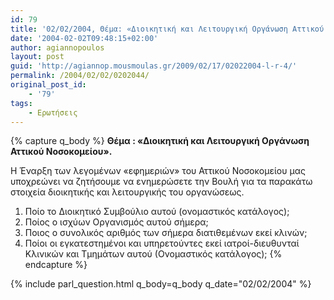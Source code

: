 ```yaml
---
id: 79
title: '02/02/2004, Θέμα: «Διοικητική και Λειτουργική Οργάνωση Αττικού Νοσοκομείου».'
date: '2004-02-02T09:48:15+02:00'
author: agiannopoulos
layout: post
guid: 'http://agiannop.mousmoulas.gr/2009/02/17/02022004-l-r-4/'
permalink: /2004/02/02/0202044/
original_post_id:
    - '79'
tags:
    - Ερωτήσεις
---
```


{% capture q_body %}
**Θέμα : «Διοικητική και Λειτουργική Οργάνωση Αττικού Νοσοκομείου».**

Η Έναρξη των λεγομένων «εφημεριών» του Αττικού Νοσοκομείου μας υποχρεώνει να ζητήσουμε να ενημερώσετε την Βουλή για τα παρακάτω στοιχεία διοικητικής και λειτουργικής του οργανώσεως.

1. Ποίο το Διοικητικό Συμβούλιο αυτού (ονομαστικός κατάλογος);
1. Ποίος ο ισχύων Οργανισμός αυτού σήμερα;
1. Ποιος ο συνολικός αριθμός των σήμερα διατιθεμένων εκεί κλινών;
1. Ποίοι οι εγκατεστημένοι και υπηρετούντες εκεί ιατροί-διευθυνταί Κλινικών και Τμημάτων αυτού (Ονομαστικός κατάλογος);
{% endcapture %}

{% include parl_question.html q_body=q_body q_date="02/02/2004" %}